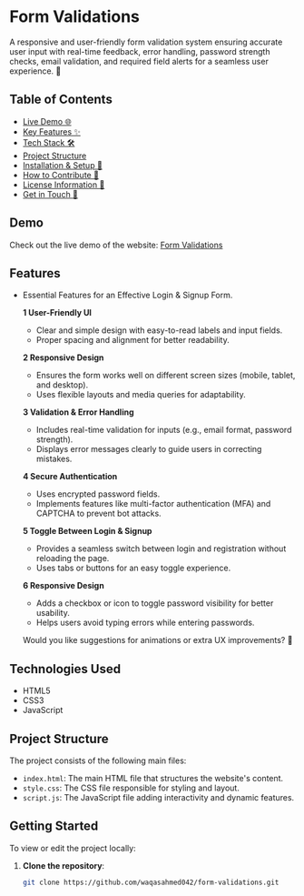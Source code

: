 # Form Validations
A responsive and user-friendly form validation system ensuring accurate user input with real-time feedback, error handling, password strength checks, email validation, and required field alerts for a seamless user experience. 🚀

## Table of Contents
- [Live Demo 🌐](#demo)
- [Key Features ✨](#features)
- [Tech Stack 🛠️](#technologies-used)
- [Project Structure](#project-structure)
- [Installation & Setup 🚀](#getting-started)
- [How to Contribute 🤝](#contributing)
- [License Information 📜](#license)
- [Get in Touch 📩](#contact)

## Demo
Check out the live demo of the website: [Form Validations](https://waqasahmed042.github.io/form-validations/)

## Features
- Essential Features for an Effective Login & Signup Form.

   **1 User-Friendly UI**
   - Clear and simple design with easy-to-read labels and input fields.
   - Proper spacing and alignment for better readability.

   **2 Responsive Design**
   - Ensures the form works well on different screen sizes (mobile, tablet, and desktop).
   - Uses flexible layouts and media queries for adaptability.

   **3 Validation & Error Handling**
   - Includes real-time validation for inputs (e.g., email format, password strength).
   - Displays error messages clearly to guide users in correcting mistakes.

   **4 Secure Authentication**
   - Uses encrypted password fields.
   - Implements features like multi-factor authentication (MFA) and CAPTCHA to prevent bot attacks.

   **5 Toggle Between Login & Signup**
   - Provides a seamless switch between login and registration without reloading the page.
   - Uses tabs or buttons for an easy toggle experience.

   **6 Responsive Design**
   - Adds a checkbox or icon to toggle password visibility for better usability.
   - Helps users avoid typing errors while entering passwords.

   Would you like suggestions for animations or extra UX improvements? 🚀

## Technologies Used
- HTML5
- CSS3
- JavaScript

## Project Structure
The project consists of the following main files:

- `index.html`: The main HTML file that structures the website's content.
- `style.css`: The CSS file responsible for styling and layout.
- `script.js`: The JavaScript file adding interactivity and dynamic features.

## Getting Started
To view or edit the project locally:

1. **Clone the repository**:
   ```bash
   git clone https://github.com/waqasahmed042/form-validations.git

